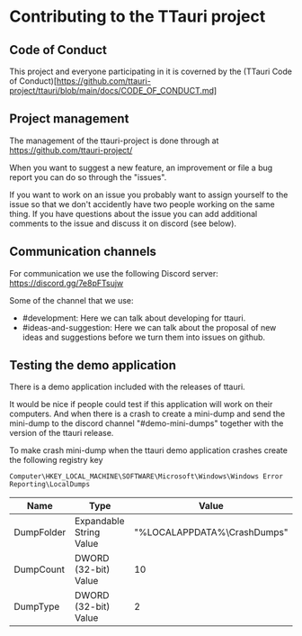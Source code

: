 Contributing to the TTauri project
==================================

Code of Conduct
---------------
This project and everyone participating in it is coverned by the
(TTauri Code of Conduct)[https://github.com/ttauri-project/ttauri/blob/main/docs/CODE_OF_CONDUCT.md]

Project management
------------------
The management of the ttauri-project is done through at <https://github.com/ttauri-project/>

When you want to suggest a new feature, an improvement or file a bug
report you can do so through the "issues".

If you want to work on an issue you probably want to assign yourself to the issue so
that we don't accidently have two people working on the same thing. If you have
questions about the issue you can add additional comments to the issue and
discuss it on discord (see below).


Communication channels
----------------------
For communication we use the following Discord server: <https://discord.gg/7e8pFTsujw>

Some of the channel that we use:
 - #development: Here we can talk about developing for ttauri.
 - #ideas-and-suggestion: Here we can talk about the proposal of new
   ideas and suggestions before we turn them into issues on github.

Testing the demo application
----------------------------
There is a demo application included with the releases of ttauri.

It would be nice if people could test if this application will work on their computers.
And when there is a crash to create a mini-dump and send the mini-dump to the discord channel
 "#demo-mini-dumps" together with the version of the ttauri release.

To make crash mini-dump when the ttauri demo application crashes create the following registry key

`Computer\HKEY_LOCAL_MACHINE\SOFTWARE\Microsoft\Windows\Windows Error Reporting\LocalDumps`

 Name         | Type                    | Value
 ------------ | ----------------------- | ------------
 DumpFolder   | Expandable String Value | "%LOCALAPPDATA%\CrashDumps"
 DumpCount    | DWORD (32-bit) Value    | 10
 DumpType     | DWORD (32-bit) Value    | 2

